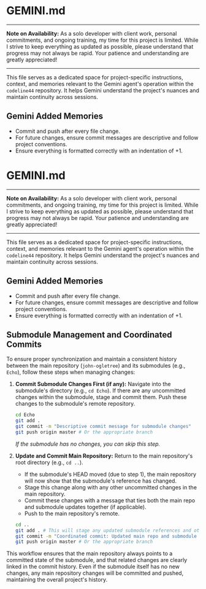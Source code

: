 # GEMINI.md

***

**Note on Availability:** As a solo developer with client work, personal commitments, and ongoing training, my time for this project is limited. While I strive to keep everything as updated as possible, please understand that progress may not always be rapid. Your patience and understanding are greatly appreciated!

***

This file serves as a dedicated space for project-specific instructions, context, and memories relevant to the Gemini agent's operation within the `codeline44` repository. It helps Gemini understand the project's nuances and maintain continuity across sessions.

## Gemini Added Memories
- Commit and push after every file change.
- For future changes, ensure commit messages are descriptive and follow project conventions.
- Ensure everything is formatted correctly with an indentation of +1.

# GEMINI.md

***

**Note on Availability:** As a solo developer with client work, personal commitments, and ongoing training, my time for this project is limited. While I strive to keep everything as updated as possible, please understand that progress may not always be rapid. Your patience and understanding are greatly appreciated!

***

This file serves as a dedicated space for project-specific instructions, context, and memories relevant to the Gemini agent's operation within the `codeline44` repository. It helps Gemini understand the project's nuances and maintain continuity across sessions.

## Gemini Added Memories
- Commit and push after every file change.
- For future changes, ensure commit messages are descriptive and follow project conventions.
- Ensure everything is formatted correctly with an indentation of +1.

## Submodule Management and Coordinated Commits

To ensure proper synchronization and maintain a consistent history between the main repository (`john-ogletree`) and its submodules (e.g., `Echo`), follow these steps when managing changes:

1.  **Commit Submodule Changes First (if any):** Navigate into the submodule's directory (e.g., `cd Echo`). If there are any uncommitted changes within the submodule, stage and commit them. Push these changes to the submodule's remote repository.
    ```bash
    cd Echo
    git add .
    git commit -m "Descriptive commit message for submodule changes"
    git push origin master # Or the appropriate branch
    ```
    *If the submodule has no changes, you can skip this step.* 

2.  **Update and Commit Main Repository:** Return to the main repository's root directory (e.g., `cd ..`).
    *   If the submodule's HEAD moved (due to step 1), the main repository will now show that the submodule's reference has changed.
    *   Stage this change along with any other uncommitted changes in the main repository.
    *   Commit these changes with a message that ties both the main repo and submodule updates together (if applicable).
    *   Push to the main repository's remote.
    ```bash
    cd ..
    git add . # This will stage any updated submodule references and other main repo changes
    git commit -m "Coordinated commit: Updated main repo and submodule references (if any)"
    git push origin master # Or the appropriate branch
    ```
This workflow ensures that the main repository always points to a committed state of the submodule, and that related changes are clearly linked in the commit history. Even if the submodule itself has no new changes, any main repository changes will be committed and pushed, maintaining the overall project's history.
